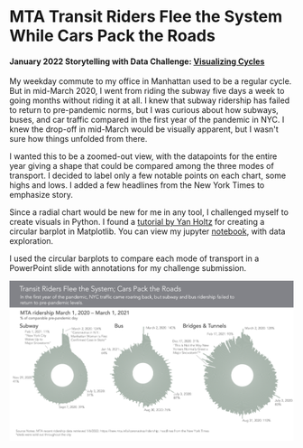 # MTA Transit Riders Flee the System While Cars Pack the Roads

#### January 2022 Storytelling with Data Challenge: [Visualizing Cycles](https://community.storytellingwithdata.com/challenges/jan-2022-visualizing-cycles)

My weekday commute to my office in Manhattan used to be a regular cycle. But in mid-March 2020, I went from riding the subway five days a week to going months without riding it at all. I knew that subway ridership has failed to return to pre-pandemic norms, but I was curious about how subways, buses, and car traffic compared in the first year of the pandemic in NYC. I knew the drop-off in mid-March would be visually apparent, but I wasn't sure how things unfolded from there.

I wanted this to be a zoomed-out view, with the datapoints for the entire year giving a shape that could be compared among the three modes of transport. I decided to label only a few notable points on each chart, some highs and lows. I added a few headlines from the New York Times to emphasize story.

Since a radial chart would be new for me in any tool, I challenged myself to create visuals in Python. I found a [tutorial by Yan Holtz](https://python-graph-gallery.com/circular-barplot-basic) for creating a circular barplot in Matplotlib. You can view my jupyter [notebook](https://github.com/LeeProut/mta-ridership/blob/main/MTA_ridership_01-03-22.ipynb), with data exploration. 

I used the circular barplots to compare each mode of transport in a PowerPoint slide with annotations for my challenge submission. 

![MTA slide](/Images/MTA_slide.png)